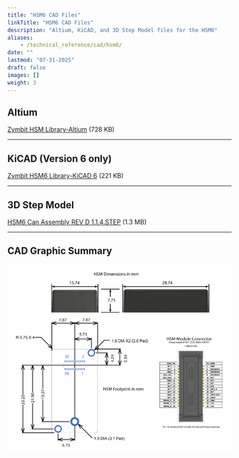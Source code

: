 ```yaml
---
title: "HSM6 CAD Files"
linkTitle: "HSM6 CAD Files"
description: "Altium, KiCAD, and 3D Step Model files for the HSM6"
aliases:
    - /technical_reference/cad/hsm6/
date: ""
lastmod: "07-31-2025"
draft: false
images: []
weight: 3
---
```


## Altium

[Zymbit HSM Library-Altium](../zymbit-hsm-library-altium.zip) (728 KB)

---

## KiCAD (Version 6 only)

[Zymbit HSM6 Library-KiCAD 6](zymbit-hsm6-library-kicad-6.zip) (221 KB)

---
## 3D Step Model

[HSM6 Can Assembly REV D 1.1.4.STEP](hsm-can-rev-d-1.1.4-hsm6.STEP) (1.3 MB)

---

## CAD Graphic Summary
![cad](../HSM-CAD-Summary-20210920a.png)
